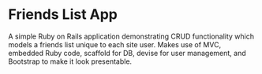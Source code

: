 # Friends List App

A simple Ruby on Rails application demonstrating CRUD functionality which models a friends list unique to each site user. Makes use of MVC, embedded Ruby code, scaffold for DB, devise for user management, and Bootstrap to make it look presentable.

